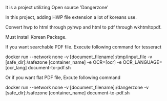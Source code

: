 It is a project utilizing Open source 'Dangerzone'

In this project, adding HWP file extension a lot of koreans use.

Convert hwp to html through pyhwp and html to pdf through wkhtmltopdf.

Must install Korean Package.

If you want searchable PDF file. Execute following command for tesseract

docker run --network none -v [document_filename]:/tmp/input_file -v [safe_dir]:/safezone [container_name] -e OCR=[ocr] -e OCR_LANGUAGE=[ocr_lang] document-to-pdf.sh
  
Or if you want flat PDF file, Excute following command

docker run --network none -v [document_filename]:/dangerzone -v [safe_dir]:/safezone [container_name] document-to-pdf.sh
